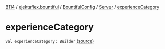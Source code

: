 [B114](../../../index.md) / [ejektaflex.bountiful](../../index.md) / [BountifulConfig](../index.md) / [Server](index.md) / [experienceCategory](./experience-category.md)

# experienceCategory

`val experienceCategory: Builder` [(source)](https://github.com/ejektaflex/Bountiful/tree/develop/src/main/kotlin/ejektaflex/bountiful/BountifulConfig.kt#L125)